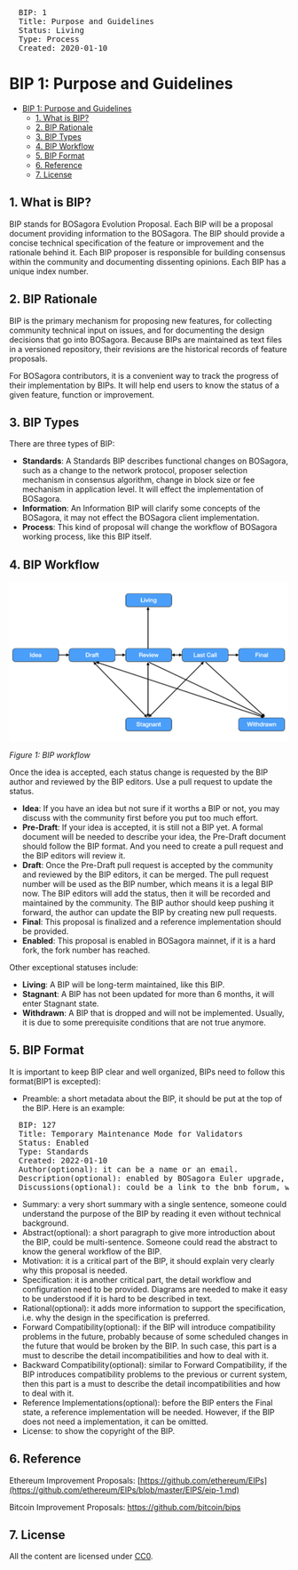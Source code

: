 <pre>
  BIP: 1
  Title: Purpose and Guidelines
  Status: Living
  Type: Process
  Created: 2020-01-10
</pre>

# BIP 1: Purpose and Guidelines


- [BIP 1: Purpose and Guidelines](#BIP-1-purpose-and-guidelines)
  - [1.  What is BIP?](#1--what-is-bip)
  - [2.  BIP Rationale](#2--bip-rationale)
  - [3.  BIP Types](#3--bip-types)
  - [4.  BIP Workflow](#4--bip-workflow)
  - [5.  BIP Format](#5--bip-format)
  - [6.  Reference](#6--reference)
  - [7.  License](#7--license)


## 1.  What is BIP?

BIP stands for BOSagora Evolution Proposal. Each BIP will be a proposal document providing information to the BOSagora. The BIP should provide a concise technical specification of the feature or improvement and the rationale behind it. Each BIP proposer is responsible for building consensus within the community and documenting dissenting opinions. Each BIP has a unique index number.

## 2.  BIP Rationale

BIP is the primary mechanism for proposing new features, for collecting community technical input on issues, and for documenting the design decisions that go into BOSagora. Because BIPs are maintained as text files in a versioned repository, their revisions are the historical records of feature proposals.

For BOSagora contributors, it is a convenient way to track the progress of their implementation by BIPs. It will help end users to know the status of a given feature, function or improvement.

##  3.  BIP Types

There are three types of BIP:

- **Standards**: A Standards BIP describes functional changes on BOSagora, such as a change to the network protocol, proposer selection mechanism in consensus algorithm, change in block size or fee mechanism in application level. It will effect the implementation of BOSagora.
- **Information**: An Information BIP will clarify some concepts of the BOSagora, it may not effect the BOSagora client implementation.
- **Process**: This kind of proposal will change the workflow of BOSagora working process, like this BIP itself.

## 4.  BIP Workflow
![overall workflow](./assets/BIP-1/workflow.png)

*Figure 1: BIP workflow*

Once the idea is accepted, each status change is requested by the BIP author and reviewed by the BIP editors. Use a pull request to update the status.

- **Idea**: If you have an idea but not sure if it worths a BIP or not, you may discuss with the community first before you put too much effort. 
- **Pre-Draft**: If your idea is accepted, it is still not a BIP yet. A formal document will be needed to describe your idea, the Pre-Draft document should follow the BIP format. And you need to create a pull request and the BIP editors will review it.
- **Draft**: Once the Pre-Draft pull request is accepted by the community and reviewed by the BIP editors, it can be merged. The pull request number will be used as the BIP number, which means it is a legal BIP now. The BIP editors will add the status, then it will be recorded and maintained by the community. The BIP author should keep pushing it forward, the author can update the BIP by creating new pull requests.
- **Final**: This proposal is finalized and a reference implementation should be provided.
- **Enabled**: This proposal is enabled in BOSagora mainnet, if it is a hard fork, the fork number has reached.

Other exceptional statuses include:

- **Living**: A BIP will be long-term maintained, like this BIP.
- **Stagnant**: A BIP has not been updated for more than 6 months, it will enter Stagnant state.
- **Withdrawn**: A BIP that is dropped and will not be implemented. Usually, it is due to some prerequisite conditions that are not true anymore.

## 5.  BIP Format
It is important to keep BIP clear and well organized, BIPs need to follow this format(BIP1 is excepted):
- Preamble: a short metadata about the BIP, it should be put at the top of the BIP. Here is an example:
<pre>
  BIP: 127
  Title: Temporary Maintenance Mode for Validators
  Status: Enabled
  Type: Standards
  Created: 2022-01-10
  Author(optional): it can be a name or an email.
  Description(optional): enabled by BOSagora Euler upgrade, block height 18907621, Jun-22-2022
  Discussions(optional): could be a link to the bnb forum, where it is discussed.
</pre>
- Summary: a very short summary with a single sentence, someone could understand the purpose of the BIP by reading it even without technical background.
- Abstract(optional): a short paragraph to give more introduction about the BIP, could be multi-sentence. Someone could read the abstract to know the general workflow of the BIP.
- Motivation: it is a critical part of the BIP, it should explain very clearly why this proposal is needed.
- Specification: it is another critical part, the detail workflow and configuration need to be provided. Diagrams are needed to make it easy to be understood if it is hard to be described in text.
- Rational(optional): it adds more information to support the specification, i.e. why the design in the specification is preferred.
- Forward Compatibility(optional): if the BIP will introduce compatibility problems in the future, probably because of some scheduled changes in the future that would be broken by the BIP. In such case, this part is a must to describe the detail incompatibilities and how to deal with it.
- Backward Compatibility(optional): similar to Forward Compatibility, if the BIP introduces compatibility problems to the previous or current system, then this part is a must to describe the detail incompatibilities and how to deal with it.
- Reference Implementations(optional): before the BIP enters the Final state, a reference implementation will be needed. However, if the BIP does not need a implementation, it can be omitted.
- License: to show the copyright of the BIP.
## 6.  Reference

Ethereum Improvement Proposals:  [https://github.com/ethereum/EIPs](https://github.com/ethereum/EIPs/blob/master/EIPS/eip-1.md)

Bitcoin Improvement Proposals:  <https://github.com/bitcoin/bips>

##  7.  License

All the content are licensed under [CC0](https://creativecommons.org/publicdomain/zero/1.0/).
